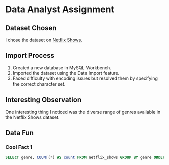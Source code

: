 # Data Analyst Assignment

## Dataset Chosen
I chose the dataset on [Netflix Shows](#).

## Import Process
1. Created a new database in MySQL Workbench.
2. Imported the dataset using the Data Import feature.
3. Faced difficulty with encoding issues but resolved them by specifying the correct character set.

## Interesting Observation
One interesting thing I noticed was the diverse range of genres available in the Netflix Shows dataset.

## Data Fun
### Cool Fact 1
```sql
SELECT genre, COUNT(*) AS count FROM netflix_shows GROUP BY genre ORDER BY count DESC;
